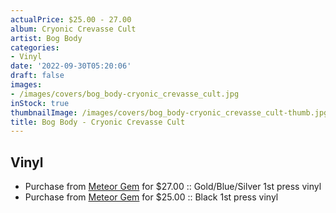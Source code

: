 ```yaml
---
actualPrice: $25.00 - 27.00
album: Cryonic Crevasse Cult
artist: Bog Body
categories:
- Vinyl
date: '2022-09-30T05:20:06'
draft: false
images:
- /images/covers/bog_body-cryonic_crevasse_cult.jpg
inStock: true
thumbnailImage: /images/covers/bog_body-cryonic_crevasse_cult-thumb.jpg
title: Bog Body - Cryonic Crevasse Cult
---
```


## Vinyl
* Purchase from [Meteor Gem](https://meteor-gem.com/products/bog-body-cryonic-crevasse-cult-lp) for $27.00 :: Gold/Blue/Silver 1st press vinyl
* Purchase from [Meteor Gem](https://meteor-gem.com/products/bog-body-cryonic-crevasse-cult-lp) for $25.00 :: Black 1st press vinyl
